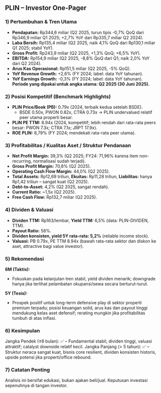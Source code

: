 ## PLIN – Investor One-Pager

### 1) Pertumbuhan & Tren Utama
- **Pendapatan:** Rp344,6 miliar (Q2 2025, turun tipis -0,7% QoQ dari Rp346,9 miliar Q1 2025; +2,7% YoY dari Rp335,7 miliar Q2 2024).
- **Laba Bersih:** Rp135,4 miliar (Q2 2025, naik 4,1% QoQ dari Rp130,1 miliar Q1 2025; stabil YoY).
- **Gross Profit:** Rp243,9 miliar (Q2 2025, +1,3% QoQ; +6,5% YoY).
- **EBITDA:** Rp154,9 miliar (Q2 2025, -8,8% QoQ dari Q1; naik 2,0% YoY dari Q2 2024).
- **Arus Kas Operasional:** Rp151,5 miliar (Q2 2025, -5% QoQ).
- **YoY Revenue Growth:** +2,6% (FY 2024; label: data YoY tahunan).
- **YoY Earnings Growth:** -0,3% (FY 2024; label: data YoY tahunan).
**Periode yang dipakai untuk angka utama: Q2 2025 (30 Juni 2025).**

### 2) Posisi Kompetitif (Benchmark Highlights)
- **PLIN Price/Book (PB):** 0.79x (2024, terbaik kedua setelah BSDE).
    - BSDE 0.50x, PWON 0.82x, CTRA 0.73x → PLIN undervalued relatif peer utama properti besar.
- **PLIN PE TTM:** 8.94x (2024, kompetitif; lebih rendah dari rata-rata peers besar: PWON 7.3x; CTRA 7.1x; JRPT 17.9x).
- **ROE PLIN:** 8,79% (FY 2024; mendekati rata-rata peer utama).

### 3) Profitabilitas / Kualitas Aset / Struktur Pendanaan
- **Net Profit Margin:** 39,3% (Q2 2025; FY24: 71,96% karena item non-recurring, normalisasi sudah terjadi).
- **Gross Profit Margin:** 70,8% (Q2 2025).
- **Operating Cash Flow Margin:** 44,0% (Q2 2025).
- **Total Assets:** Rp12,69 triliun, **Ekuitas:** Rp11,28 triliun, **Liabilitas:** hanya Rp1,42 triliun – sangat kuat (Q2 2025).
- **Debt-to-Asset:** 4,2% (Q2 2025, sangat rendah).
- **Current Ratio:** ~1,5x (Q2 2025).
- **Free Cash Flow:** Rp132,7 miliar (Q2 2025).

### 4) Dividen & Valuasi
- **Dividen TTM:** Rp163/lembar, **Yield TTM:** 6,5% (data: PLIN-DIVIDEN, TTM).
- **Payout Ratio:** 58%.
- **Dividen konsisten, yield 5Y rata-rata: 5,2%** (reliable income stock).
- **Valuasi:** PB 0.79x, PE TTM 8.94x (bawah rata-rata sektor dan diskon ke aset, attractive bagi value investor).

### 5) Rekomendasi
**6M (Taktis):**
- Fokuskan pada kelanjutan tren stabil, yield dividen menarik; downgrade hanya jika terlihat pelambatan okupansi/sewa secara berturut-turut.

**5Y (Tesis):**
- Prospek positif untuk long-term defensive play di sektor properti premium terpadu; posisi keuangan solid, arus kas dan payout tinggi mendukung kelas aset defensif; rerating mungkin jika profitabilitas tumbuh di atas inflasi.

### 6) Kesimpulan
Jangka Pendek (≤6 bulan): ✅ – Fundamental stabil, dividen tinggi, valuasi attraktif; catalyst downside relatif kecil.
Jangka Panjang (> 5 tahun): ✅ – Struktur neraca sangat kuat, bisnis core resilient, dividen konsisten historis, upside potensi jika properti/office rebound.

### 7) Catatan Penting
Analisis ini bersifat edukasi, bukan ajakan beli/jual. Keputusan investasi sepenuhnya di tangan investor.